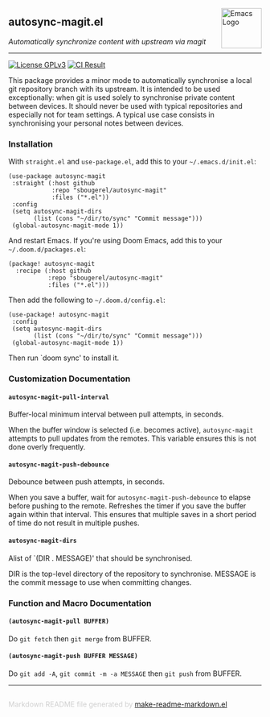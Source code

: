 <a href="https://github.com/sbougerel/autosync-magit"><img src="https://www.gnu.org/software/emacs/images/emacs.png" alt="Emacs Logo" width="80" height="80" align="right"></a>

## autosync-magit.el

_Automatically synchronize content with upstream via magit_

---

[![License GPLv3](https://img.shields.io/badge/license-GPL_v3-green.svg)](http://www.gnu.org/licenses/gpl-3.0.html)
[![CI Result](https://github.com/sbougerel/autosync-magit/actions/workflows/makefile.yml/badge.svg)](https://github.com/sbougerel/autosync-magit/actions)

This package provides a minor mode to automatically synchronise a local git
repository branch with its upstream. It is intended to be used
exceptionally: when git is used solely to synchronise private content between
devices. It should never be used with typical repositories and especially
not for team settings. A typical use case consists in synchronising your
personal notes between devices.

### Installation

With `straight.el` and `use-package.el`, add this to your `~/.emacs.d/init.el`:

```elisp
(use-package autosync-magit
 :straight (:host github
            :repo "sbougerel/autosync-magit"
            :files ("*.el"))
 :config
 (setq autosync-magit-dirs
       (list (cons "~/dir/to/sync" "Commit message")))
 (global-autosync-magit-mode 1))
```

And restart Emacs. If you're using Doom Emacs, add this to your
`~/.doom.d/packages.el`:

```elisp
(package! autosync-magit
  :recipe (:host github
           :repo "sbougerel/autosync-magit"
           :files ("*.el")))
```

Then add the following to `~/.doom.d/config.el`:

```elisp
(use-package! autosync-magit
 :config
 (setq autosync-magit-dirs
       (list (cons "~/dir/to/sync" "Commit message")))
 (global-autosync-magit-mode 1))
```

Then run `doom sync' to install it.

### Customization Documentation

#### `autosync-magit-pull-interval`

Buffer-local minimum interval between pull attempts, in seconds.

When the buffer window is selected (i.e. becomes active),
`autosync-magit` attempts to pull updates from the remotes. This
variable ensures this is not done overly frequently.

#### `autosync-magit-push-debounce`

Debounce between push attempts, in seconds.

When you save a buffer, wait for `autosync-magit-push-debounce`
to elapse before pushing to the remote. Refreshes the timer if
you save the buffer again within that interval. This ensures
that multiple saves in a short period of time do not result in
multiple pushes.

#### `autosync-magit-dirs`

Alist of `(DIR . MESSAGE)' that should be synchronised.

DIR is the top-level directory of the repository to synchronise.
MESSAGE is the commit message to use when committing changes.

### Function and Macro Documentation

#### `(autosync-magit-pull BUFFER)`

Do `git fetch` then `git merge` from BUFFER.

#### `(autosync-magit-push BUFFER MESSAGE)`

Do `git add -A`, `git commit -m -a MESSAGE` then `git push` from BUFFER.

---

<div style="padding-top:15px;color: #d0d0d0;">
Markdown README file generated by
<a href="https://github.com/mgalgs/make-readme-markdown">make-readme-markdown.el</a>
</div>
